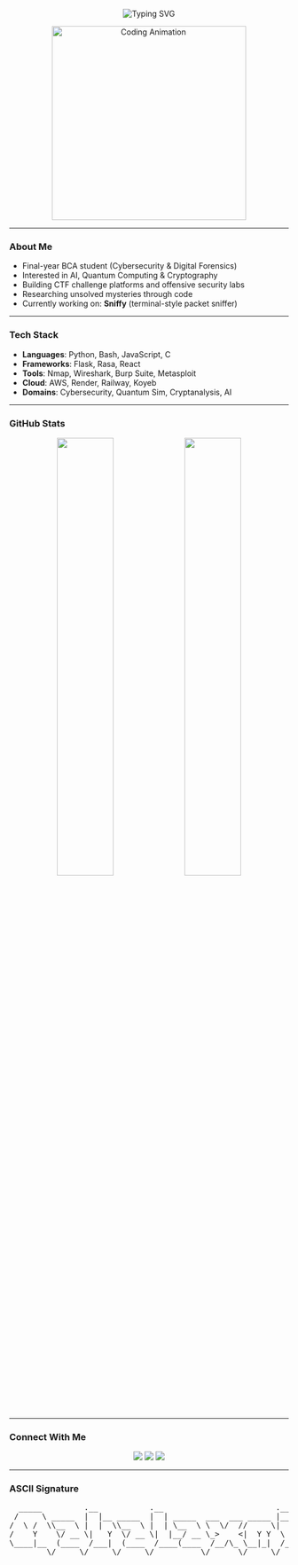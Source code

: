 <p align="center">
  <img src="https://readme-typing-svg.demolab.com?font=Fira+Code&size=22&pause=1000&color=2E7EFF&center=true&width=435&lines=Hi+I'm+Mahalaxmi Singh;Cybersecurity+%2F+AI+Researcher;Open+Source+Lover;Tech+Explorer" alt="Typing SVG" />
</p>

<p align="center">
  <img src="https://media.giphy.com/media/qgQUggAC3Pfv687qPC/giphy.gif" width="350" alt="Coding Animation" />
</p>

---

### About Me

- Final-year BCA student (Cybersecurity & Digital Forensics)
- Interested in AI, Quantum Computing & Cryptography
- Building CTF challenge platforms and offensive security labs
- Researching unsolved mysteries through code
- Currently working on: **Sniffy** (terminal-style packet sniffer)

---

### Tech Stack

- **Languages**: Python, Bash, JavaScript, C
- **Frameworks**: Flask, Rasa, React
- **Tools**: Nmap, Wireshark, Burp Suite, Metasploit
- **Cloud**: AWS, Render, Railway, Koyeb
- **Domains**: Cybersecurity, Quantum Sim, Cryptanalysis, AI

---

### GitHub Stats

<p align="center">
  <img src="https://github-readme-stats.vercel.app/api?username=yourusername&show_icons=true&theme=github_dark" width="45%" />
  <img src="https://github-readme-streak-stats.herokuapp.com/?user=yourusername&theme=github-dark" width="45%" />
</p>

---

### Connect With Me

<p align="center">
  <a href="https://github.com/Maha1503"><img src="https://img.shields.io/badge/GitHub-000?style=for-the-badge&logo=github&logoColor=white" /></a>
  <a href="mailto:iraiyer15@gmail.com"><img src="https://img.shields.io/badge/Email-D14836?style=for-the-badge&logo=gmail&logoColor=white" /></a>
  <a href="www.linkedin.com/in/mahalaxmi-singh-244186175"><img src="https://img.shields.io/badge/LinkedIn-0077B5?style=for-the-badge&logo=linkedin&logoColor=white" /></a>
</p>

---

### ASCII Signature
<pre align="center">
  _____         .__           .__                        .__ 
 /     \ _____  |  |__ _____  |  | _____  ___  ___ _____ |__|
/  \ /  \\__  \ |  |  \\__  \ |  | \__  \ \  \/  //     \|  |
/    Y    \/ __ \|   Y  \/ __ \|  |__/ __ \_>    <|  Y Y  \  |
\____|__  (____  /___|  (____  /____(____  /__/\_ \__|_|  /__|
        \/     \/     \/     \/          \/      \/     \/     
</pre>


